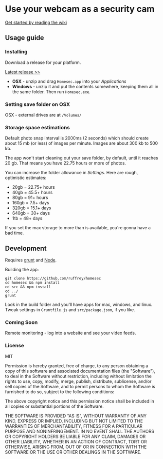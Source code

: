 # Use your webcam as a security cam

[Get started by reading the wiki](https://github.com/ruffrey/homesec/wiki)

## Usage guide

### Installing

Download a release for your platform. 

[Latest release >>](https://github.com/ruffrey/homesec/releases/latest)

* **OSX** - unzip and drag `Homesec.app` into your *Applications*
* **Windows** - unzip it and put the contents somewhere, keeping them all in the same folder. Then run `Homesec.exe`.

### Setting save folder on OSX

OSX - external drives are at `/Volumes/`

### Storage space estimations

Default photo snap interval is 2000ms (2 seconds) which should create about 15 mb (or less) of images per minute. Images are about 300 kb to 500 kb.

The app won't start cleaning out your save folder, by default, until it reaches 20 gb. That means you have 22.75 hours or more of photos.

You can increase the folder allowance in *Settings*. Here are rough, optimistic estimates:

* 20gb = 22.75+ hours
* 40gb = 45.5+ hours
* 80gb = 91+ hours
* 160gb = 7.5+ days
* 320gb = 15.1+ days
* 640gb = 30+ days
* 1tb = 48+ days

If you set the max storage to more than is available, you're gonna have a bad time.

## Development

Requires [grunt](http://gruntjs.com) and [Node](http://nodejs.org).

Building the app:

	git clone https://github.com/ruffrey/homesec
	cd homesec && npm install
	cd src && npm install
	cd ../
	grunt

Look in the build folder and you'll have apps for mac, windows, and linux. Tweak settings in `Gruntfile.js` and `src/package.json`, if you like.

### Coming Soon

Remote monitoring - log into a website and see your video feeds.

### License

MIT

Permission is hereby granted, free of charge, to any person obtaining a copy
of this software and associated documentation files (the "Software"), to deal
in the Software without restriction, including without limitation the rights
to use, copy, modify, merge, publish, distribute, sublicense, and/or sell
copies of the Software, and to permit persons to whom the Software is
furnished to do so, subject to the following conditions:

The above copyright notice and this permission notice shall be included in
all copies or substantial portions of the Software.

THE SOFTWARE IS PROVIDED "AS IS", WITHOUT WARRANTY OF ANY KIND, EXPRESS OR
IMPLIED, INCLUDING BUT NOT LIMITED TO THE WARRANTIES OF MERCHANTABILITY,
FITNESS FOR A PARTICULAR PURPOSE AND NONINFRINGEMENT. IN NO EVENT SHALL THE
AUTHORS OR COPYRIGHT HOLDERS BE LIABLE FOR ANY CLAIM, DAMAGES OR OTHER
LIABILITY, WHETHER IN AN ACTION OF CONTRACT, TORT OR OTHERWISE, ARISING FROM,
OUT OF OR IN CONNECTION WITH THE SOFTWARE OR THE USE OR OTHER DEALINGS IN
THE SOFTWARE.
